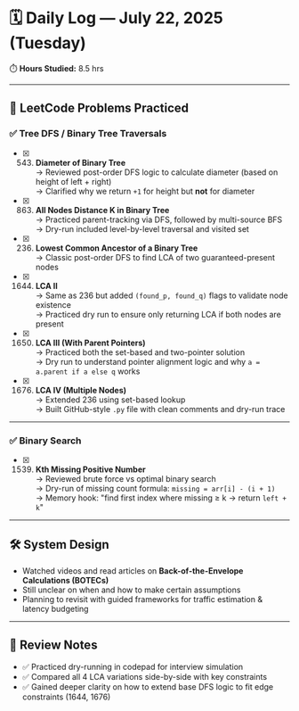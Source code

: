 # 🗓️ Daily Log — July 22, 2025 (Tuesday)
⏱️ **Hours Studied:** 8.5 hrs  

---

## 📘 LeetCode Problems Practiced

### ✅ Tree DFS / Binary Tree Traversals
- [x] 543. **Diameter of Binary Tree**  
  → Reviewed post-order DFS logic to calculate diameter (based on height of left + right)  
  → Clarified why we return `+1` for height but **not** for diameter

- [x] 863. **All Nodes Distance K in Binary Tree**  
  → Practiced parent-tracking via DFS, followed by multi-source BFS  
  → Dry-run included level-by-level traversal and visited set

- [x] 236. **Lowest Common Ancestor of a Binary Tree**  
  → Classic post-order DFS to find LCA of two guaranteed-present nodes

- [x] 1644. **LCA II**  
  → Same as 236 but added `(found_p, found_q)` flags to validate node existence  
  → Practiced dry run to ensure only returning LCA if both nodes are present

- [x] 1650. **LCA III (With Parent Pointers)**  
  → Practiced both the set-based and two-pointer solution  
  → Dry run to understand pointer alignment logic and why `a = a.parent if a else q` works

- [x] 1676. **LCA IV (Multiple Nodes)**  
  → Extended 236 using set-based lookup  
  → Built GitHub-style `.py` file with clean comments and dry-run trace

---

### ✅ Binary Search
- [x] 1539. **Kth Missing Positive Number**  
  → Reviewed brute force vs optimal binary search  
  → Dry-run of missing count formula: `missing = arr[i] - (i + 1)`  
  → Memory hook: "find first index where missing ≥ k → return `left + k`"

---

## 🛠️ System Design

- Watched videos and read articles on **Back-of-the-Envelope Calculations (BOTECs)**
- Still unclear on when and how to make certain assumptions
- Planning to revisit with guided frameworks for traffic estimation & latency budgeting

---

## 🔁 Review Notes

- ✅ Practiced dry-running in codepad for interview simulation
- ✅ Compared all 4 LCA variations side-by-side with key constraints
- ✅ Gained deeper clarity on how to extend base DFS logic to fit edge constraints (1644, 1676)
